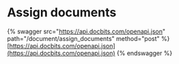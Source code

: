 # Assign documents

{% swagger src="https://api.docbits.com/openapi.json" path="/document/assign_documents" method="post" %}
[https://api.docbits.com/openapi.json](https://api.docbits.com/openapi.json)
{% endswagger %}
